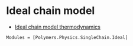 # Ideal chain model

  * [Ideal chain model thermodynamics](../../thermodynamics)

```@autodocs
Modules = [Polymers.Physics.SingleChain.Ideal]
```
